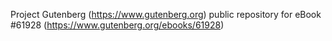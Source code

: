 Project Gutenberg (https://www.gutenberg.org) public repository for eBook #61928 (https://www.gutenberg.org/ebooks/61928)
